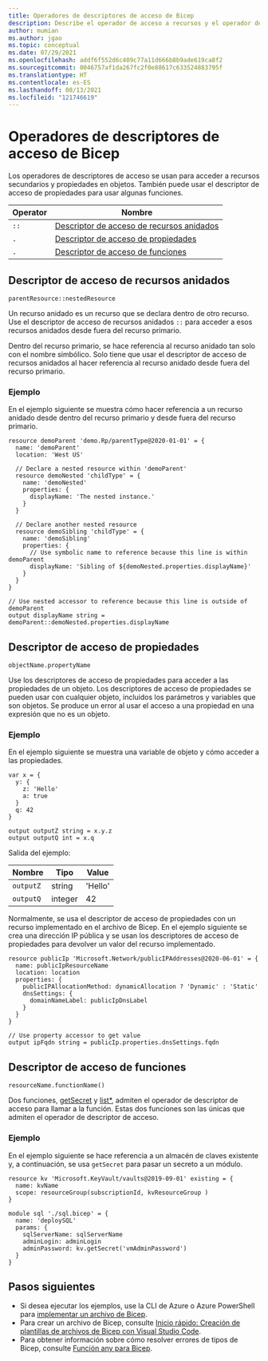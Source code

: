 ```yaml
---
title: Operadores de descriptores de acceso de Bicep
description: Describe el operador de acceso a recursos y el operador de acceso a propiedades de Bicep.
author: mumian
ms.author: jgao
ms.topic: conceptual
ms.date: 07/29/2021
ms.openlocfilehash: addf6f552d6c409c77a11d666b8b9ade619ca8f2
ms.sourcegitcommit: 0046757af1da267fc2f0e88617c633524883795f
ms.translationtype: HT
ms.contentlocale: es-ES
ms.lasthandoff: 08/13/2021
ms.locfileid: "121746619"
---
```

# <a name="bicep-accessor-operators"></a>Operadores de descriptores de acceso de Bicep

Los operadores de descriptores de acceso se usan para acceder a recursos secundarios y propiedades en objetos. También puede usar el descriptor de acceso de propiedades para usar algunas funciones.

| Operator | Nombre |
| ---- | ---- |
| `::` | [Descriptor de acceso de recursos anidados](#nested-resource-accessor) |
| `.`  | [Descriptor de acceso de propiedades](#property-accessor) |
| `.`  | [Descriptor de acceso de funciones](#function-accessor) |

## <a name="nested-resource-accessor"></a>Descriptor de acceso de recursos anidados

`parentResource::nestedResource`

Un recurso anidado es un recurso que se declara dentro de otro recurso. Use el descriptor de acceso de recursos anidados `::` para acceder a esos recursos anidados desde fuera del recurso primario.

Dentro del recurso primario, se hace referencia al recurso anidado tan solo con el nombre simbólico. Solo tiene que usar el descriptor de acceso de recursos anidados al hacer referencia al recurso anidado desde fuera del recurso primario.

### <a name="example"></a>Ejemplo

En el ejemplo siguiente se muestra cómo hacer referencia a un recurso anidado desde dentro del recurso primario y desde fuera del recurso primario.

```bicep
resource demoParent 'demo.Rp/parentType@2020-01-01' = {
  name: 'demoParent'
  location: 'West US'

  // Declare a nested resource within 'demoParent'
  resource demoNested 'childType' = {
    name: 'demoNested'
    properties: {
      displayName: 'The nested instance.'
    }
  }

  // Declare another nested resource
  resource demoSibling 'childType' = {
    name: 'demoSibling'
    properties: {
      // Use symbolic name to reference because this line is within demoParent
      displayName: 'Sibling of ${demoNested.properties.displayName}'
    }
  }
}

// Use nested accessor to reference because this line is outside of demoParent
output displayName string = demoParent::demoNested.properties.displayName
```

## <a name="property-accessor"></a>Descriptor de acceso de propiedades

`objectName.propertyName`

Use los descriptores de acceso de propiedades para acceder a las propiedades de un objeto. Los descriptores de acceso de propiedades se pueden usar con cualquier objeto, incluidos los parámetros y variables que son objetos. Se produce un error al usar el acceso a una propiedad en una expresión que no es un objeto.

### <a name="example"></a>Ejemplo

En el ejemplo siguiente se muestra una variable de objeto y cómo acceder a las propiedades.

```bicep
var x = {
  y: {
    z: 'Hello'
    a: true
  }
  q: 42
}

output outputZ string = x.y.z
output outputQ int = x.q
```

Salida del ejemplo:

| Nombre | Tipo | Value |
| ---- | ---- | ---- |
| `outputZ` | string | 'Hello' |
| `outputQ` | integer | 42 |

Normalmente, se usa el descriptor de acceso de propiedades con un recurso implementado en el archivo de Bicep. En el ejemplo siguiente se crea una dirección IP pública y se usan los descriptores de acceso de propiedades para devolver un valor del recurso implementado.

```bicep
resource publicIp 'Microsoft.Network/publicIPAddresses@2020-06-01' = {
  name: publicIpResourceName
  location: location
  properties: {
    publicIPAllocationMethod: dynamicAllocation ? 'Dynamic' : 'Static'
    dnsSettings: {
      domainNameLabel: publicIpDnsLabel
    }
  }
}

// Use property accessor to get value
output ipFqdn string = publicIp.properties.dnsSettings.fqdn
```

## <a name="function-accessor"></a>Descriptor de acceso de funciones

`resourceName.functionName()`

Dos funciones, [getSecret](bicep-functions-resource.md#getsecret) y [list*](bicep-functions-resource.md#list), admiten el operador de descriptor de acceso para llamar a la función. Estas dos funciones son las únicas que admiten el operador de descriptor de acceso.

### <a name="example"></a>Ejemplo

En el ejemplo siguiente se hace referencia a un almacén de claves existente y, a continuación, se usa `getSecret` para pasar un secreto a un módulo.

```bicep
resource kv 'Microsoft.KeyVault/vaults@2019-09-01' existing = {
  name: kvName
  scope: resourceGroup(subscriptionId, kvResourceGroup )
}

module sql './sql.bicep' = {
  name: 'deploySQL'
  params: {
    sqlServerName: sqlServerName
    adminLogin: adminLogin
    adminPassword: kv.getSecret('vmAdminPassword')
  }
}
```

## <a name="next-steps"></a>Pasos siguientes

- Si desea ejecutar los ejemplos, use la CLI de Azure o Azure PowerShell para [implementar un archivo de Bicep](./quickstart-create-bicep-use-visual-studio-code.md#deploy-the-bicep-file).
- Para crear un archivo de Bicep, consulte [Inicio rápido: Creación de plantillas de archivos de Bicep con Visual Studio Code](./quickstart-create-bicep-use-visual-studio-code.md).
- Para obtener información sobre cómo resolver errores de tipos de Bicep, consulte [Función any para Bicep](./bicep-functions-any.md).
